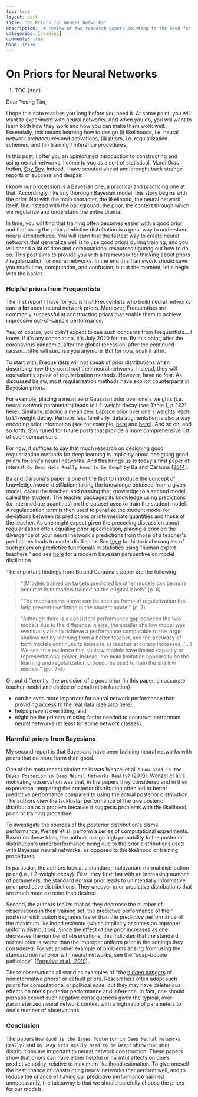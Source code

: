```yaml
---
toc: true
layout: post
title: "On Priors for Neural Networks"
description: "A review of two research papers pointing to the need for carefully chosen priors for one's neural networks."
categories: [reading]
comments: true
hide: false
---
```

# On Priors for Neural Networks
1. TOC
{:toc}

Dear Young Tim,

I hope this note reaches you long before you need it.
At some point, you will want to experiment with neural networks.
And when you do, you will want to learn both how they work and how you can make them work well.
Essentially, this means learning how to design (i) likelihoods, i.e. neural network architectures and activations, (ii) priors, i.e. regularization schemes, and (iii) training / inference procedures.

In this post, I offer you an opinionated introduction to constructing and using neural networks.
I come to you as a sort of statistical, Mardi Gras Indian, [Spy Boy](https://www.mardigrasneworleans.com/history/mardi-gras-indians/ranks).
Indeed, I have scouted ahead and brought back strange reports of success and despair.

I know our procession is a Bayesian one, a practical and practicing one at that.
Accordingly, like any thorough Bayesian model, this story begins with the prior.
Not with the main character, the likelihood, the neural network itself.
But instead with the background, the prior, the context through which we regularize and understand the entire drama.

In time, you will find that training often becomes easier with a good prior and that using the prior predictive distribution is a great way to understand neural architectures.
You will learn that the fastest way to create neural networks that generalize well is to use good priors during training, and you will spend a lot of time and computational resources figuring out how to do so.
This post aims to provide you with a framework for thinking about priors / regularization for neural networks.
In the end this framework should save you much time, computation, and confusion, but at the moment, let's begin with the basics.

### Helpful priors from Frequentists
The first report I have for you is that Frequentists who build neural networks care **a lot** about neural network priors.
Moreover, Frequentists are commonly successful at constructing priors that enable them to achieve impressive out-of-sample performance.

Yes, of course, you didn't expect to see such concerns from Frequentists... I know.
If it's any consolation, it's July 2020 for me.
By this point, after the coronavirus pandemic, after the global recession, after the continued racism... little will surprise you anymore.
But for now, soak it all in.

To start with, Frequentists will not speak of prior distributions when describing how they construct their neural networks.
Instead, they will equivalently speak of regularization methods.
However, have no fear.
As discussed below, most regularization methods have explicit counterparts in Bayesian priors.

For example, placing a mean zero Gaussian prior over one's weights (i.e. neural network parameters) leads to L2-weight decay (see Table 1, p.2821 [here](http://www.yaroslavvb.com/papers/chen-on.pdf)).
Similarly, placing a mean zero [Laplace prior](https://www.researchgate.net/profile/Peter_Williams19/publication/2719575_Bayesian_Regularisation_and_Pruning_using_a_Laplace_Prior/links/58fde123aca2728fa70f6aab/Bayesian-Regularisation-and-Pruning-using-a-Laplace-Prior.pdf) over one's weights leads to L1-weight decay.
Perhaps less familiarly, data augmentation is also a way encoding prior information (see for example, [here](http://cbcl.mit.edu/publications/ps/niyogi_poggio_girosi_1998.pdf) and [here](https://onlinelibrary.wiley.com/doi/abs/10.1002/sim.902)).
And so on, and so forth.
Stay tuned for future posts that provide a more comprehensive list of such comparisons.

For now, it suffices to say that much research on designing good regularization methods for deep learning is implicitly about designing good priors for one's neural networks.
And this brings us to today's first paper of interest.
`Do Deep Nets Really Need to be Deep?` by Ba and Carauna ([2014](https://arxiv.org/abs/1312.6184)).

Ba and Carauna's paper is one of the first to introduce the concept of knowledge/model distillation: taking the knowledge obtained from a given model, called the teacher, and passing that knowledge to a second model, called the student.
The teacher packages its knowledge using predictions (or intermediate quantities) on the dataset used to train the student model.
A regularization term is then used to penalize the student model for deviations between its predictions or intermediate quantities and those of the teacher.
As one might expect given the preceding discussion about regularization often equaling prior specification, placing a prior on the divergence of your neural network's predictions from those of a teacher's predictions leads to model distillation.
See [here](https://www.tandfonline.com/doi/abs/10.1080/01621459.1996.10476713) for historical examples of such priors on predictive functionals in statistics using "human expert teachers," and see [here](https://arxiv.org/pdf/1912.00874.pdf) for a modern bayesian perspective on model distillation.

The important findings from Ba and Carauna's paper are the following.
> "[M]odels trained on targets predicted by other models can be more accurate than models trained on the original labels" (p. 6)

   > "The mechanisms above can be seen as forms of regularization that help prevent overfitting in the student model" (p. 7)

   > "Although there is a consistent performance gap between the two models due to the difference in size, the smaller shallow model was eventually able to achieve a performance comparable to the larger shallow net by learning from a better teacher, and the accuracy of both models continues to increase as teacher accuracy increases. [...] We see little evidence that shallow models have limited capacity or representational power. Instead, the main limitation appears to be the learning and regularization procedures used to train the shallow models." (pp. 7-8)

Or, put differently, the provision of a good prior (in this paper, an accurate teacher model and choice of penalization function)
- can be even more important for neural network performance than providing access to the real data (see also [here](https://www.aaai.org/ocs/index.php/AAAI/AAAI17/paper/view/14967/14447)),
- helps prevent overfitting, and
- might be the primary missing factor needed to construct performant neural networks (at least for some network classes).

### Harmful priors from Bayesians
My second report is that Bayesians have been building neural networks with priors that do more harm than good.

One of the most recent clarion calls was Wenzel et al.'s `How Good is the Bayes Posterior in Deep Neural Networks Really?` ([2019](https://arxiv.org/abs/2002.02405)).
Wenzel et al.'s motivating observation was that, in the papers they considered and in their experience, tempering the posterior distribution often led to better predictive performance compared to using the actual posterior distribution.
The authors view the lackluster performance of the true posterior distribution as a problem because it suggests problems with the likelihood, prior, or training procedure.

To investigate the sources of the posterior distribution's dismal performance, Wenzel et al. perform a series of computational experiments.
Based on these trials, the authors assign high probability to the posterior distribution's underperformance being due to the prior distributions used with Bayesian neural networks, as opposed to the likelihood or training procedures.

In particular, the authors look at a standard, multivariate normal distribution prior (i.e., L2-weight decay).
First, they find that with an increasing number of parameters, the standard normal prior leads to unintentially informative prior predictive distributions.
They uncover prior predictive distributions that are much more extreme than desired.

Second, the authors realize that as they decrease the number of observations in their training set, the predictive performance of their posterior distribution degrades faster than the predictive performance of the maximum likelihood estimate (which implicitly assumes an improper uniform distribution).
Since the effect of the prior increases as one decreases the number of observations, this indicates that the standard normal prior is worse than the improper uniform prior in the settings they considered.
For yet another example of problems arising from using the standard normal prior with neural networks, see the "soap-bubble pathology" ([Farquhar et al., 2019](https://arxiv.org/pdf/1907.00865.pdf)).

These observations all stand as examples of "the [hidden dangers](https://statmodeling.stat.columbia.edu/2013/11/21/hidden-dangers-noninformative-priors/) of noninformative priors" or default priors.
Researchers often adopt such priors for computational or political ease, but they may have deleterious effects on one's posterior performance and inference.
In fact, one should perhaps expect such negative consequences given the typical, over-parameterized neural network context with a high ratio of parameters to one's number of observations.

### Conclusion
The papers `How Good is the Bayes Posterior in Deep Neural Networks Really?` and `Do Deep Nets Really Need to be Deep?` show that prior distributions are important to neural network construction.
These papers show that priors can have either helpful or harmful effects on one's predictive ability, relative to maximum likelihood estimation.
To give oneself the best chance of constructing neural networks that perform well, and to reduce the chance of having our predictive performance harmed unnecessarily, the takeaway is that we should carefully choose the priors for our models.
